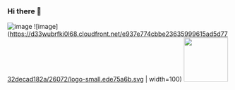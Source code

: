 ### Hi there 👋

![image](https://github.com/hal-efecan/hal-efecan/assets/54181515/21bdd5d3-7b1e-4252-a34b-769f2c7897c2)
![image](https://d33wubrfki0l68.cloudfront.net/e937e774cbbe23635999615ad5d7732decad182a/26072/logo-small.ede75a6b.svg | width=100)
<img src="[https://your-image-url.type](https://d33wubrfki0l68.cloudfront.net/e937e774cbbe23635999615ad5d7732decad182a/26072/logo-small.ede75a6b.svg)" width="100" height="100">

<!--
**hal-efecan/hal-efecan** is a ✨ _special_ ✨ repository because its `README.md` (this file) appears on your GitHub profile.
Here are some ideas to get you started:

- 🔭 I’m currently working on 
  My medium how to blogs
- 🌱 I’m currently learning ...
- 👯 I’m looking to collaborate on ...
- 🤔 I’m looking for help with ...
- 💬 Ask me about ...
- 📫 How to reach me: ...
- 😄 Pronouns: ...
- ⚡ Fun fact: ...


-->
